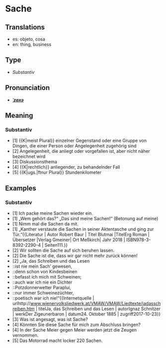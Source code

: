 # Sache
## Translations
- es: objeto, cosa
- en: thing, business
## Type
- _Substantiv_
## Pronunciation
- **_[ˈzaxə](https://commons.wikimedia.org/wiki/File:De-Sache.ogg)_**
## Meaning
### Substantiv
- [1] {{K|meist Plural}} einzelner Gegenstand oder eine Gruppe von Dingen, die einer Person oder Angelegenheit zugehörig sind
- [2] Angelegenheit, die anliegt oder vorgefallen ist, aber nicht näher bezeichnet wird
- [3] Diskussionsthema
- [4] {{K|rechtlich}} anliegender, zu behandelnder Fall
- [5] {{K|ugs.|ftnur Plural}} Stundenkilometer
## Examples
### Substantiv
- [1] Ich packe meine Sachen wieder ein.
- [1] „Wem gehört das?“ „Das sind meine Sachen!“ (Betonung auf meine)
- [1] Nimm mal die Sachen da mit.
- [1] „Kanther verstaute die Sachen in seiner Aktentasche und ging zur Tür.“<ref>{{Literatur | Autor Robert Baur | Titel Blutmai |TitelErg Roman | Übersetzer |Verlag Gmeiner| Ort Meßkirch| Jahr 2018 | ISBN978-3-8392-2290-4 | Seiten111.}} </ref>
- [2] Wir sollten die Sache auf sich beruhen lassen.
- [2] Die Sache ist die, dass wir gar nicht mehr zurück können!
- [2] „Ja, das Schreiben und das Lesen
- ::ist nie mein Sach’ gewesen,
- ::denn schon von Kindesbeinen
- ::befasst ich mich mit Schweinen;
- ::auch war ich nie ein Dichter
- ::Potzdonnerwetter Paraplui,
- ::nur immer Schweinezüchter,
- ::poetisch war ich nie!“<ref>{{Internetquelle | urlhttp://www.wienervolksliedwerk.at/VMAW/VMAW/Liedtexte/jadasschreiben.htm | titelJa, das Schreiben und das Lesen | autorIgnaz Schnitzer | werkDer Zigeunerbaron | datum24. Oktober 1885 | zugriff2017-10-23}}</ref>
- [3] Was ist angesagt, was ist Sache?
- [4] Könnten Sie diese Sache für mich zum Abschluss bringen?
- [4] In der Sache Meier gegen Meier werden jetzt die Zeugen vernommen.
- [5] Das Motorrad macht locker 220 Sachen.
